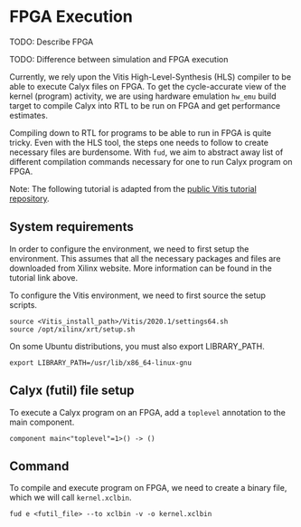 # FPGA Execution
TODO: Describe FPGA

TODO: Difference between simulation and FPGA execution

Currently, we rely upon the Vitis High-Level-Synthesis (HLS) compiler to be able to execute Calyx files on FPGA. To get the cycle-accurate view of the kernel (program) activity, we are using hardware emulation `hw_emu` build target to compile Calyx into RTL to be run on FPGA and get performance estimates.

Compiling down to RTL for programs to be able to run in FPGA is quite tricky. Even with the HLS tool, the steps one needs to follow to create necessary files are burdensome. With `fud`, we aim to abstract away list of different compilation commands necessary for one to run Calyx program on FPGA. 

Note: The following tutorial is adapted from the [public Vitis tutorial repository](https://github.com/Xilinx/Vitis-Tutorials/tree/2021.1/Getting_Started).

## System requirements
In order to configure the environment, we need to first setup the environment. This assumes that all the necessary packages and files are downloaded from Xilinx website. More information can be found in the tutorial link above.

To configure the Vitis environment, we need to first source the setup scripts.
```
source <Vitis_install_path>/Vitis/2020.1/settings64.sh
source /opt/xilinx/xrt/setup.sh
```

On some Ubuntu distributions, you must also export LIBRARY\_PATH.
```
export LIBRARY_PATH=/usr/lib/x86_64-linux-gnu
``` 

## Calyx (futil) file setup
To execute a Calyx program on an FPGA, add a `toplevel` annotation to the main component.
```
component main<"toplevel"=1>() -> ()
```

## Command
To compile and execute program on FPGA, we need to create a binary file, which we will call `kernel.xclbin`. 
```
fud e <futil_file> --to xclbin -v -o kernel.xclbin
```
